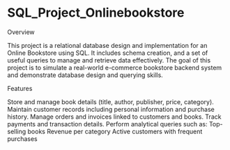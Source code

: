 # SQL_Project_Onlinebookstore
Overview

This project is a relational database design and implementation for an Online Bookstore using SQL. It includes schema creation,  and a set of useful queries to manage and retrieve data effectively. The goal of this project is to simulate a real-world e-commerce bookstore backend system and demonstrate database design and querying skills.


Features

Store and manage book details (title, author, publisher, price, category).
Maintain customer records including personal information and purchase history.
Manage orders and invoices linked to customers and books.
Track payments and transaction details.
Perform analytical queries such as:
  Top-selling books
  Revenue per category
  Active customers with frequent purchases
